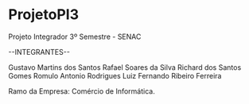 # ProjetoPI3
Projeto Integrador 3º Semestre - SENAC

--INTEGRANTES--

Gustavo Martins dos Santos
Rafael Soares da Silva
Richard dos Santos Gomes
Romulo Antonio Rodrigues
Luiz Fernando Ribeiro Ferreira

Ramo da Empresa: Comércio de Informática.
